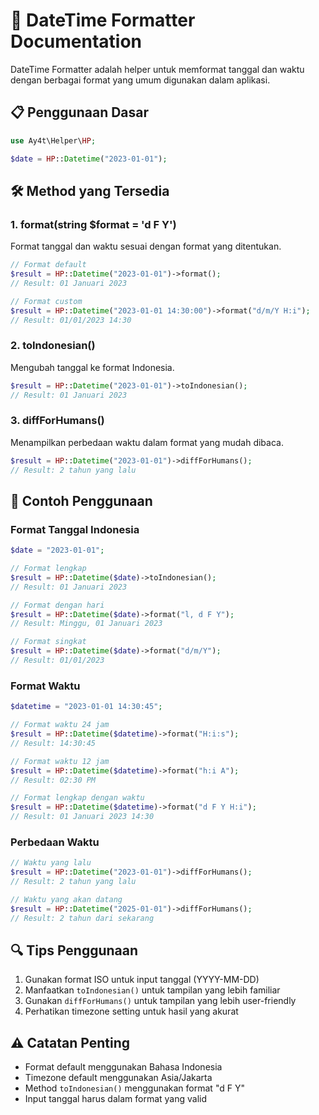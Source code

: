 # 📅 DateTime Formatter Documentation

DateTime Formatter adalah helper untuk memformat tanggal dan waktu dengan berbagai format yang umum digunakan dalam aplikasi.

## 📋 Penggunaan Dasar

```php
use Ay4t\Helper\HP;

$date = HP::Datetime("2023-01-01");
```

## 🛠️ Method yang Tersedia

### 1. format(string $format = 'd F Y')

Format tanggal dan waktu sesuai dengan format yang ditentukan.

```php
// Format default
$result = HP::Datetime("2023-01-01")->format();
// Result: 01 Januari 2023

// Format custom
$result = HP::Datetime("2023-01-01 14:30:00")->format("d/m/Y H:i");
// Result: 01/01/2023 14:30
```

### 2. toIndonesian()

Mengubah tanggal ke format Indonesia.

```php
$result = HP::Datetime("2023-01-01")->toIndonesian();
// Result: 01 Januari 2023
```

### 3. diffForHumans()

Menampilkan perbedaan waktu dalam format yang mudah dibaca.

```php
$result = HP::Datetime("2023-01-01")->diffForHumans();
// Result: 2 tahun yang lalu
```

## 🌟 Contoh Penggunaan

### Format Tanggal Indonesia

```php
$date = "2023-01-01";

// Format lengkap
$result = HP::Datetime($date)->toIndonesian();
// Result: 01 Januari 2023

// Format dengan hari
$result = HP::Datetime($date)->format("l, d F Y");
// Result: Minggu, 01 Januari 2023

// Format singkat
$result = HP::Datetime($date)->format("d/m/Y");
// Result: 01/01/2023
```

### Format Waktu

```php
$datetime = "2023-01-01 14:30:45";

// Format waktu 24 jam
$result = HP::Datetime($datetime)->format("H:i:s");
// Result: 14:30:45

// Format waktu 12 jam
$result = HP::Datetime($datetime)->format("h:i A");
// Result: 02:30 PM

// Format lengkap dengan waktu
$result = HP::Datetime($datetime)->format("d F Y H:i");
// Result: 01 Januari 2023 14:30
```

### Perbedaan Waktu

```php
// Waktu yang lalu
$result = HP::Datetime("2023-01-01")->diffForHumans();
// Result: 2 tahun yang lalu

// Waktu yang akan datang
$result = HP::Datetime("2025-01-01")->diffForHumans();
// Result: 2 tahun dari sekarang
```

## 🔍 Tips Penggunaan

1. Gunakan format ISO untuk input tanggal (YYYY-MM-DD)
2. Manfaatkan `toIndonesian()` untuk tampilan yang lebih familiar
3. Gunakan `diffForHumans()` untuk tampilan yang lebih user-friendly
4. Perhatikan timezone setting untuk hasil yang akurat

## ⚠️ Catatan Penting

- Format default menggunakan Bahasa Indonesia
- Timezone default menggunakan Asia/Jakarta
- Method `toIndonesian()` menggunakan format "d F Y"
- Input tanggal harus dalam format yang valid
